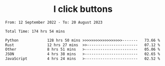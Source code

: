 <h1 align="center">
I click buttons
</h1>

<!--START_SECTION:waka-->

```txt
From: 12 September 2022 - To: 20 August 2023

Total Time: 174 hrs 54 mins

Python             128 hrs 50 mins >>>>>>>>>>>>>>>>>>-------   73.66 %
Rust               12 hrs 27 mins  >>-----------------------   07.12 %
Other              8 hrs 51 mins   >------------------------   05.06 %
JSON               4 hrs 38 mins   >------------------------   02.65 %
JavaScript         4 hrs 24 mins   >------------------------   02.52 %
```

<!--END_SECTION:waka-->
